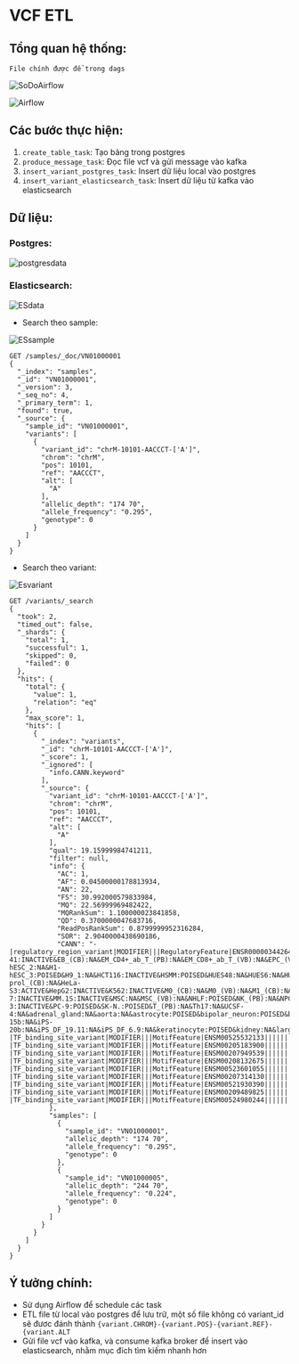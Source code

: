 # VCF ETL
## Tổng quan hệ thống:
`File chính được để trong dags`

![SoDoAirflow](img/SoDoAirflow.png)

![Airflow](img/Airflow.png)

## Các bước thực hiện:
1. `create_table_task`: Tạo bảng trong postgres 
2. `produce_message_task`: Đọc file vcf và gửi message vào kafka
3. `insert_variant_postgres_task`: Insert dữ liệu local vào postgres
4. `insert_variant_elasticsearch_task`: Insert dữ liệu từ kafka vào elasticsearch

## Dữ liệu:
### Postgres:
![postgresdata](img/postgresdata.png)
### Elasticsearch:
![ESdata](img/ESdata.png)
- Search theo sample:

![ESsample](img/ESsample.png)

```angular2html
GET /samples/_doc/VN01000001
{
  "_index": "samples",
  "_id": "VN01000001",
  "_version": 3,
  "_seq_no": 4,
  "_primary_term": 1,
  "found": true,
  "_source": {
    "sample_id": "VN01000001",
    "variants": [
      {
        "variant_id": "chrM-10101-AACCCT-['A']",
        "chrom": "chrM",
        "pos": 10101,
        "ref": "AACCCT",
        "alt": [
          "A"
        ],
        "allelic_depth": "174 70",
        "allele_frequency": "0.295",
        "genotype": 0
      }
    ]
  }
}
```

- Search theo variant:

![Esvariant](img/Esvariant.png)

```angular2html
GET /variants/_search
{
  "took": 2,
  "timed_out": false,
  "_shards": {
    "total": 1,
    "successful": 1,
    "skipped": 0,
    "failed": 0
  },
  "hits": {
    "total": {
      "value": 1,
      "relation": "eq"
    },
    "max_score": 1,
    "hits": [
      {
        "_index": "variants",
        "_id": "chrM-10101-AACCCT-['A']",
        "_score": 1,
        "_ignored": [
          "info.CANN.keyword"
        ],
        "_source": {
          "variant_id": "chrM-10101-AACCCT-['A']",
          "chrom": "chrM",
          "pos": 10101,
          "ref": "AACCCT",
          "alt": [
            "A"
          ],
          "qual": 19.15999984741211,
          "filter": null,
          "info": {
            "AC": 1,
            "AF": 0.04500000178813934,
            "AN": 22,
            "FS": 30.992000579833984,
            "MQ": 22.56999969482422,
            "MQRankSum": 1.100000023841858,
            "QD": 0.3700000047683716,
            "ReadPosRankSum": 0.8799999952316284,
            "SOR": 2.9040000438690186,
            "CANN": "-|regulatory_region_variant|MODIFIER|||RegulatoryFeature|ENSR00000344264|CTCF_binding_site||||||||||rs1462685959|1||||deletion|||||||||||||chr1:g.10111_10115del|||||||||||||A549:POISED&A673:INACTIVE&B:POISED&B_(PB):NA&CD14+_monocyte_(PB):NA&CD14+_monocyte_1:INACTIVE&CD4+_CD25+_ab_Treg_(PB):NA&CD4+_ab_T:NA&CD4+_ab_T_(PB)_1:NA&CD4+_ab_T_(PB)_2:NA&CD4+_ab_T_(Th):NA&CD4+_ab_T_(VB):NA&CD8+_ab_T_(CB):NA&CD8+_ab_T_(PB):NA&CMP_CD4+_1:NA&CMP_CD4+_2:NA&CMP_CD4+_3:NA&CM_CD4+_ab_T_(VB):NA&DND-41:INACTIVE&EB_(CB):NA&EM_CD4+_ab_T_(PB):NA&EM_CD8+_ab_T_(VB):NA&EPC_(VB):NA&GM12878:POISED&H1-hESC_2:NA&H1-hESC_3:POISED&H9_1:NA&HCT116:INACTIVE&HSMM:POISED&HUES48:NA&HUES6:NA&HUES64:NA&HUVEC:ACTIVE&HUVEC-prol_(CB):NA&HeLa-S3:ACTIVE&HepG2:INACTIVE&K562:INACTIVE&M0_(CB):NA&M0_(VB):NA&M1_(CB):NA&M1_(VB):NA&M2_(CB):NA&M2_(VB):NA&MCF-7:INACTIVE&MM.1S:INACTIVE&MSC:NA&MSC_(VB):NA&NHLF:POISED&NK_(PB):NA&NPC_1:NA&NPC_2:NA&NPC_3:NA&PC-3:INACTIVE&PC-9:POISED&SK-N.:POISED&T_(PB):NA&Th17:NA&UCSF-4:NA&adrenal_gland:NA&aorta:NA&astrocyte:POISED&bipolar_neuron:POISED&brain_1:NA&cardiac_muscle:POISED&dermal_fibroblast:INACTIVE&endodermal:NA&eosinophil_(VB):NA&esophagus:NA&foreskin_fibroblast_2:NA&foreskin_keratinocyte_1:NA&foreskin_keratinocyte_2:NA&foreskin_melanocyte_1:NA&foreskin_melanocyte_2:NA&germinal_matrix:NA&heart:NA&hepatocyte:NA&iPS-15b:NA&iPS-20b:NA&iPS_DF_19.11:NA&iPS_DF_6.9:NA&keratinocyte:POISED&kidney:NA&large_intestine:NA&left_ventricle:NA&leg_muscle:NA&lung_1:NA&lung_2:NA&mammary_epithelial_1:ACTIVE&mammary_epithelial_2:NA&mammary_myoepithelial:NA&monocyte_(CB):NA&monocyte_(VB):NA&mononuclear_(PB):NA&myotube:INACTIVE&naive_B_(VB):NA&neuron:NA&neurosphere_(C):NA&neurosphere_(GE):NA&neutro_myelocyte:NA&neutrophil_(CB):NA&neutrophil_(VB):NA&osteoblast:INACTIVE&ovary:NA&pancreas:NA&placenta:NA&psoas_muscle:NA&right_atrium:NA&right_ventricle:NA&sigmoid_colon:NA&small_intestine_1:NA&small_intestine_2:NA&spleen:NA&stomach_1:NA&stomach_2:NA&thymus_1:NA&thymus_2:NA&trophoblast:NA&trunk_muscle:NA,-|TF_binding_site_variant|MODIFIER|||MotifFeature|ENSM00525532133|||||||||||rs1462685959|1||1||deletion|||||||||||||chr1:g.10111_10115del|||||||||ENSM00525532133|7|N||,-|TF_binding_site_variant|MODIFIER|||MotifFeature|ENSM00205183900|||||||||||rs1462685959|1||1||deletion|||||||||||||chr1:g.10111_10115del|||||||||ENSM00205183900|9|N||,-|TF_binding_site_variant|MODIFIER|||MotifFeature|ENSM00207949539|||||||||||rs1462685959|1||1||deletion|||||||||||||chr1:g.10111_10115del|||||||||ENSM00207949539|15|N||,-|TF_binding_site_variant|MODIFIER|||MotifFeature|ENSM00208132675|||||||||||rs1462685959|1||1||deletion|||||||||||||chr1:g.10111_10115del|||||||||ENSM00208132675|9|N||,-|TF_binding_site_variant|MODIFIER|||MotifFeature|ENSM00523601055|||||||||||rs1462685959|1||1||deletion|||||||||||||chr1:g.10111_10115del|||||||||ENSM00523601055|6|N||,-|TF_binding_site_variant|MODIFIER|||MotifFeature|ENSM00207314130|||||||||||rs1462685959|1||1||deletion|||||||||||||chr1:g.10111_10115del|||||||||ENSM00207314130|14|N||,-|TF_binding_site_variant|MODIFIER|||MotifFeature|ENSM00521930390|||||||||||rs1462685959|1||-1||deletion|||||||||||||chr1:g.10111_10115del|||||||||ENSM00521930390|10|N||,-|TF_binding_site_variant|MODIFIER|||MotifFeature|ENSM00209489825|||||||||||rs1462685959|1||-1||deletion|||||||||||||chr1:g.10111_10115del|||||||||ENSM00209489825|10|N||,-|TF_binding_site_variant|MODIFIER|||MotifFeature|ENSM00524980244|||||||||||rs1462685959|1||1||deletion|||||||||||||chr1:g.10111_10115del|||||||||ENSM00524980244|11|N||"
          },
          "samples": [
            {
              "sample_id": "VN01000001",
              "allelic_depth": "174 70",
              "allele_frequency": "0.295",
              "genotype": 0
            },
            {
              "sample_id": "VN01000005",
              "allelic_depth": "244 70",
              "allele_frequency": "0.224",
              "genotype": 0
            }
          ]
        }
      }
    ]
  }
}

```
## Ý tưởng chính:
- Sử dụng Airflow để schedule các task
- ETL file từ local vào postgres để lưu trữ, một số file không có variant_id sẽ đươc đánh thành `{variant.CHROM}-{variant.POS}-{variant.REF}-{variant.ALT`
- Gửi file vcf vào kafka, và consume kafka broker để insert vào elasticsearch, nhằm mục đích tìm kiếm nhanh hơn
